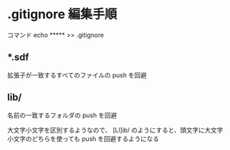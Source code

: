 # .gitignore 編集手順
コマンド
echo ***** >> .gitignore

## *.sdf
拡張子が一致するすべてのファイルの push を回避

## lib/
名前の一致するフォルダの push を回避

大文字小文字を区別するようなので、
[Ll]ib/ のようにすると、頭文字に大文字小文字のどちらを使っても push を回避するようになる

